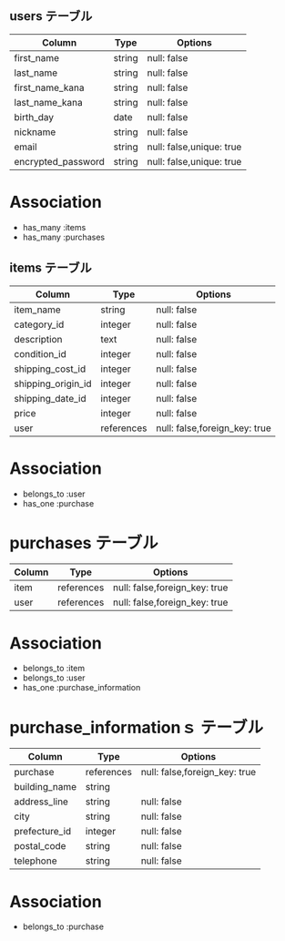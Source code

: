 ## users テーブル

| Column             | Type    | Options                  |
| ------------------ | ------- | ------------------------ |
| first_name         | string  | null: false              |
| last_name          | string  | null: false              |
| first_name_kana    | string  | null: false              |
| last_name_kana     | string  | null: false              |
| birth_day          | date    | null: false              |
| nickname           | string  | null: false              |
| email              | string  | null: false,unique: true |
| encrypted_password | string  | null: false,unique: true |

# Association

 - has_many :items
 - has_many :purchases



## items テーブル

| Column             | Type       | Options                       |
| ------------------ | ---------- | ----------------------------- |
| item_name          | string     | null: false                   |
| category_id        | integer    | null: false                   |
| description        | text       | null: false                   |
| condition_id       | integer    | null: false                   |
| shipping_cost_id   | integer    | null: false                   |
| shipping_origin_id | integer    | null: false                   |
| shipping_date_id   | integer    | null: false                   |
| price              | integer    | null: false                   |
| user               | references | null: false,foreign_key: true |

# Association

 - belongs_to :user
 - has_one :purchase



# purchases テーブル

| Column      | Type       | Options                       |
| ----------- | ---------- | ----------------------------- |
| item        | references | null: false,foreign_key: true |
| user        | references | null: false,foreign_key: true |


# Association

 - belongs_to :item
 - belongs_to :user
 - has_one :purchase_information




# purchase_informationｓ テーブル

| Column        | Type       | Options                        |
| ------------- | ---------- | ------------------------------ |
| purchase      | references | null: false,foreign_key: true  |
| building_name | string     |                                |
| address_line  | string     | null: false                    |
| city          | string     | null: false                    |
| prefecture_id | integer    | null: false                    |
| postal_code   | string     | null: false                    |
| telephone     | string     | null: false                    |

# Association

 - belongs_to :purchase
